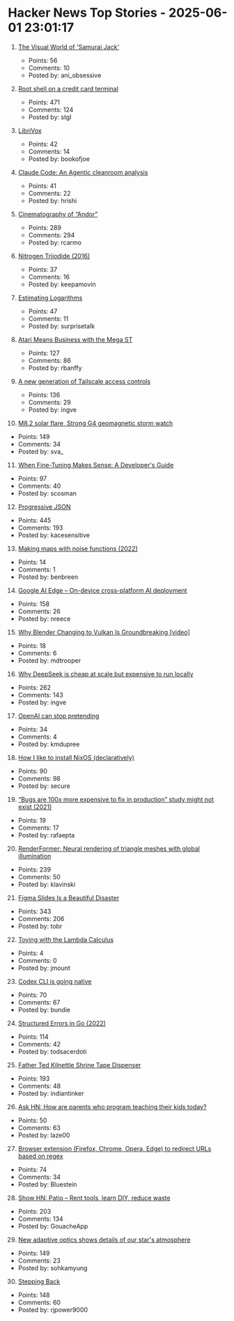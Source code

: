 # Hacker News Top Stories - 2025-06-01 23:01:17

1. [The Visual World of 'Samurai Jack'](https://animationobsessive.substack.com/p/the-visual-world-of-samurai-jack)
   - Points: 56
   - Comments: 10
   - Posted by: ani_obsessive

2. [Root shell on a credit card terminal](https://stefan-gloor.ch/yomani-hack)
   - Points: 471
   - Comments: 124
   - Posted by: stgl

3. [LibriVox](https://librivox.org/)
   - Points: 42
   - Comments: 14
   - Posted by: bookofjoe

4. [Claude Code: An Agentic cleanroom analysis](https://southbridge-research.notion.site/claude-code-an-agentic-cleanroom-analysis)
   - Points: 41
   - Comments: 22
   - Posted by: hrishi

5. [Cinematography of “Andor”](https://www.pushing-pixels.org/2025/05/20/cinematography-of-andor-interview-with-christophe-nuyens.html)
   - Points: 289
   - Comments: 294
   - Posted by: rcarmo

6. [Nitrogen Triiodide (2016)](https://www.fourmilab.ch/documents/chemistry/NI3/)
   - Points: 37
   - Comments: 16
   - Posted by: keepamovin

7. [Estimating Logarithms](https://obrhubr.org/logarithm-estimation)
   - Points: 47
   - Comments: 11
   - Posted by: surprisetalk

8. [Atari Means Business with the Mega ST](https://www.goto10retro.com/p/atari-means-business-with-the-mega)
   - Points: 127
   - Comments: 86
   - Posted by: rbanffy

9. [A new generation of Tailscale access controls](https://tailscale.com/blog/grants-ga)
   - Points: 136
   - Comments: 29
   - Posted by: ingve

10. [M8.2 solar flare, Strong G4 geomagnetic storm watch](https://www.spaceweatherlive.com/en/news/view/581/20250531-m8-2-solar-flare-strong-g4-geomagnetic-storm-watch.html)
   - Points: 149
   - Comments: 34
   - Posted by: sva_

11. [When Fine-Tuning Makes Sense: A Developer's Guide](https://getkiln.ai/blog/why_fine_tune_LLM_models_and_how_to_get_started)
   - Points: 97
   - Comments: 40
   - Posted by: scosman

12. [Progressive JSON](https://overreacted.io/progressive-json/)
   - Points: 445
   - Comments: 193
   - Posted by: kacesensitive

13. [Making maps with noise functions (2022)](https://www.redblobgames.com/maps/terrain-from-noise/)
   - Points: 14
   - Comments: 1
   - Posted by: benbreen

14. [Google AI Edge – On-device cross-platform AI deployment](https://ai.google.dev/edge)
   - Points: 158
   - Comments: 26
   - Posted by: nreece

15. [Why Blender Changing to Vulkan Is Groundbreaking [video]](https://www.youtube.com/watch?v=7cta91Y53gs)
   - Points: 18
   - Comments: 6
   - Posted by: mdtrooper

16. [Why DeepSeek is cheap at scale but expensive to run locally](https://www.seangoedecke.com/inference-batching-and-deepseek/)
   - Points: 262
   - Comments: 143
   - Posted by: ingve

17. [OpenAI can stop pretending](https://www.theatlantic.com/technology/archive/2025/05/openai-nonprofit-pbc/682979/)
   - Points: 34
   - Comments: 4
   - Posted by: kmdupree

18. [How I like to install NixOS (declaratively)](https://michael.stapelberg.ch/posts/2025-06-01-nixos-installation-declarative/)
   - Points: 90
   - Comments: 98
   - Posted by: secure

19. [“Bugs are 100x more expensive to fix in production” study might not exist (2021)](https://www.theregister.com/2021/07/22/bugs_expense_bs/)
   - Points: 19
   - Comments: 17
   - Posted by: rafaepta

20. [RenderFormer: Neural rendering of triangle meshes with global illumination](https://microsoft.github.io/renderformer/)
   - Points: 239
   - Comments: 50
   - Posted by: klavinski

21. [Figma Slides Is a Beautiful Disaster](https://allenpike.com/2025/figma-slides-beautiful-disaster)
   - Points: 343
   - Comments: 206
   - Posted by: tobr

22. [Toying with the Lambda Calculus](https://github.com/WinVector/Examples/blob/main/lambda_calculus/toying_with_the_lambda_calculus.ipynb)
   - Points: 4
   - Comments: 0
   - Posted by: jmount

23. [Codex CLI is going native](https://github.com/openai/codex/discussions/1174)
   - Points: 70
   - Comments: 67
   - Posted by: bundie

24. [Structured Errors in Go (2022)](https://southcla.ws/structured-errors-in-go)
   - Points: 114
   - Comments: 42
   - Posted by: todsacerdoti

25. [Father Ted Kilnettle Shrine Tape Dispenser](https://stephencoyle.net/kilnettle)
   - Points: 193
   - Comments: 48
   - Posted by: indiantinker

26. [Ask HN: How are parents who program teaching their kids today?](undefined)
   - Points: 50
   - Comments: 63
   - Posted by: laze00

27. [Browser extension (Firefox, Chrome, Opera, Edge) to redirect URLs based on regex](https://github.com/einaregilsson/Redirector)
   - Points: 74
   - Comments: 34
   - Posted by: Bluestein

28. [Show HN: Patio – Rent tools, learn DIY, reduce waste](https://patio.so)
   - Points: 203
   - Comments: 134
   - Posted by: GouacheApp

29. [New adaptive optics shows details of our star's atmosphere](https://nso.edu/press-release/new-adaptive-optics-shows-stunning-details-of-our-stars-atmosphere/)
   - Points: 149
   - Comments: 23
   - Posted by: sohkamyung

30. [Stepping Back](https://rjp.io/blog/2025-05-31-stepping-back)
   - Points: 148
   - Comments: 60
   - Posted by: rjpower9000

